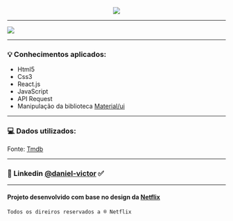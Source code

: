 
<div align = "center">
 <img src="https://user-images.githubusercontent.com/96880351/206916824-1d7005fe-0322-461f-83e8-46fa9a8e731d.png"/>
</div>

---
 <img src="https://img.shields.io/badge/Netflix-E50914?style=for-the-badge&logo=netflix&logoColor=white"> 


---
### 💡 Conhecimentos aplicados:
- Html5 
- Css3
- React.js
- JavaScript
- API Request
- Manipulação da biblioteca [Material/ui](https://mui.com/material-ui/)
---
###  💻 Dados utilizados:
Fonte: [Tmdb](https://www.themoviedb.org/)

---
### 🔗 Linkedin [@daniel-victor](https://www.linkedin.com/in/daniel-victor-55312a210/) ✅
---
#### Projeto desenvolvido com base no design da [Netflix](https://www.netflix.com/br-en/)
````
Todos os direiros reservados a ® Netflix
````
